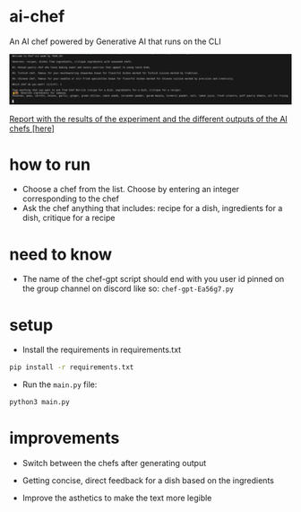 # ai-chef
An AI chef powered by Generative AI that runs on the CLI

![screenshot](./screenshot.png)

[Report with the results of the experiment and the different outputs of the AI chefs [here]](./gen-ai-output-report.pdf)

# how to run

- Choose a chef from the list. Choose by entering an integer corresponding to the chef
- Ask the chef anything that includes: recipe for a dish, ingredients for a dish, critique for a recipe

# need to know
- The name of the chef-gpt script should end with you user id pinned on the group channel on discord like so: `chef-gpt-Ea56g7.py`

# setup
- Install the requirements in requirements.txt
```bash
pip install -r requirements.txt
```
- Run the `main.py` file:

```bash
python3 main.py
```

# improvements

- Switch between the chefs after generating output

- Getting concise, direct feedback for a dish based on the ingredients

- Improve the asthetics to make the text more legible
